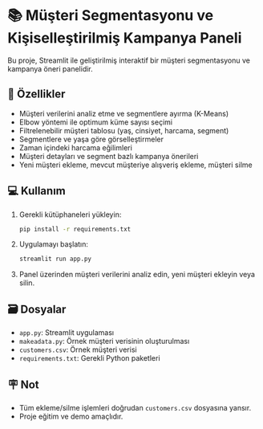 # 📚 Müşteri Segmentasyonu ve Kişiselleştirilmiş Kampanya Paneli

Bu proje, Streamlit ile geliştirilmiş interaktif bir müşteri segmentasyonu ve kampanya öneri panelidir.

## 🎁 Özellikler
- Müşteri verilerini analiz etme ve segmentlere ayırma (K-Means)
- Elbow yöntemi ile optimum küme sayısı seçimi
- Filtrelenebilir müşteri tablosu (yaş, cinsiyet, harcama, segment)
- Segmentlere ve yaşa göre görselleştirmeler
- Zaman içindeki harcama eğilimleri
- Müşteri detayları ve segment bazlı kampanya önerileri
- Yeni müşteri ekleme, mevcut müşteriye alışveriş ekleme, müşteri silme

## 💻 Kullanım
1. Gerekli kütüphaneleri yükleyin:
   ```bash
   pip install -r requirements.txt
   ```
2. Uygulamayı başlatın:
   ```bash
   streamlit run app.py
   ```
3. Panel üzerinden müşteri verilerini analiz edin, yeni müşteri ekleyin veya silin.

## 🗃️ Dosyalar
- `app.py`: Streamlit uygulaması
- `makeadata.py`: Örnek müşteri verisinin oluşturulması
- `customers.csv`: Örnek müşteri verisi
- `requirements.txt`: Gerekli Python paketleri

## 🪧 Not
- Tüm ekleme/silme işlemleri doğrudan `customers.csv` dosyasına yansır.
- Proje eğitim ve demo amaçlıdır.
